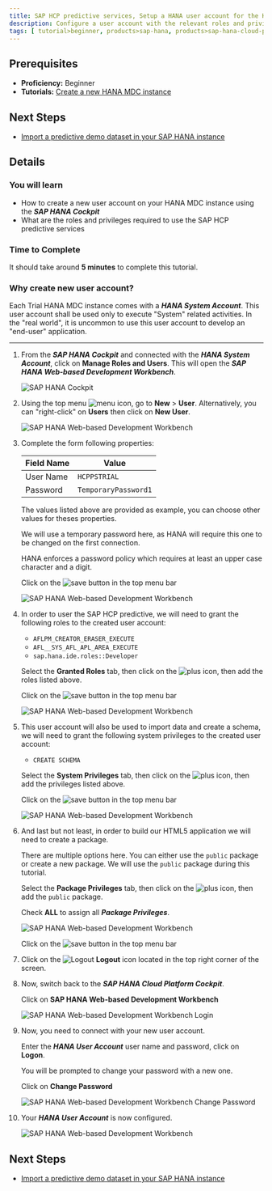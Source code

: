 ```yaml
---
title: SAP HCP predictive services, Setup a HANA user account for the HCP predictive services
description: Configure a user account with the relevant roles and privileges to use the SAP HCP predictive services
tags: [ tutorial>beginner, products>sap-hana, products>sap-hana-cloud-platform, products>sap-hana-cloud-platform-predictive-services, topic>predictive ]
---
```


## Prerequisites
  - **Proficiency:** Beginner
  - **Tutorials:** [Create a new HANA MDC instance](http://go.sap.com/developer/tutorials/hcpps-hana-create-mdc-instance.html)

## Next Steps
  - [Import a predictive demo dataset in your SAP HANA  instance](http://go.sap.com/developer/tutorials/hcpps-hana-dataset-import.html)

## Details
### You will learn
  - How to create a new user account on your HANA MDC instance using the ***SAP HANA Cockpit***
  - What are the roles and privileges required to use the SAP HCP predictive services

### Time to Complete
It should take around **5 minutes** to complete this tutorial.

### Why create new user account?
Each Trial HANA MDC instance comes with a ***HANA System Account***. This user account shall be used only to execute "System" related activities.
In the "real world", it is uncommon to use this user account to develop an "end-user" application.

---

1. From the ***SAP HANA Cockpit*** and connected with the ***HANA System Account***, click on **Manage Roles and Users**. This will open the ***SAP HANA Web-based Development Workbench***.

    ![SAP HANA Cockpit](1.png)

1. Using the top menu ![menu](0-cockpit-menu.png) icon, go to **New** > **User**. Alternatively, you can "right-click" on **Users** then click on **New User**.

    ![SAP HANA Web-based Development Workbench](2.png)

1. Complete the form following properties:

    Field Name | Value
    ---------- | --------------
    User Name  | `HCPPSTRIAL`
    Password   | `TemporaryPassword1`

    The values listed above are provided as example, you can choose other values for theses properties.

    We will use a temporary password here, as HANA will require this one to be changed on the first connection.

    HANA enforces a password policy which requires at least an upper case character and a digit.

    Click on the ![save](0-save.png) button in the top menu bar

    ![SAP HANA Web-based Development Workbench](3.png)

1. In order to user the SAP HCP predictive, we will need to grant the following roles to the created user account:
    - `AFLPM_CREATOR_ERASER_EXECUTE`
    - `AFL__SYS_AFL_APL_AREA_EXECUTE`
    - `sap.hana.ide.roles::Developer`

    Select the **Granted Roles** tab, then click on the ![plus](0-plus.png) icon, then add the roles listed above.

    Click on the ![save](0-save.png) button in the top menu bar

    ![SAP HANA Web-based Development Workbench](4.png)

1. This user account will also be used to import data and create a schema, we will need to grant the following system privileges to the created user account:
    - `CREATE SCHEMA`

    Select the **System Privileges** tab, then click on the ![plus](0-plus.png) icon, then add the privileges listed above.

    Click on the ![save](0-save.png) button in the top menu bar

    ![SAP HANA Web-based Development Workbench](5.png)

1. And last but not least, in order to build our HTML5 application we will need to create a package.

    There are multiple options here. You can either use the `public` package or create a new package. We will use the `public` package during this tutorial.

    Select the **Package Privileges** tab, then click on the ![plus](0-plus.png) icon, then add the `public` package.

    Check **ALL** to assign all ***Package Privileges***.

    ![SAP HANA Web-based Development Workbench](6.png)

    Click on the ![save](0-save.png) button in the top menu bar

1. Click on the ![Logout](0-logout.png) **Logout** icon located in the top right corner of the screen.

1. Now, switch back to the ***SAP HANA Cloud Platform Cockpit***.

    Click on **SAP HANA Web-based Development Workbench**

    ![SAP HANA Web-based Development Workbench Login](7.png)

1. Now, you need to connect with your new user account.

    Enter the ***HANA User Account*** user name and password, click on **Logon**.

    You will be prompted to change your password with a new one.

    Click on **Change Password**

    ![SAP HANA Web-based Development Workbench Change Password](8.png)

1. Your ***HANA User Account*** is now configured.

    ![SAP HANA Web-based Development Workbench](9.png)

## Next Steps
  - [Import a predictive demo dataset in your SAP HANA  instance](http://go.sap.com/developer/tutorials/hcpps-hana-dataset-import.html)
